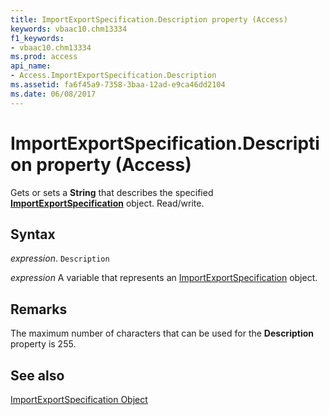 ```yaml
---
title: ImportExportSpecification.Description property (Access)
keywords: vbaac10.chm13334
f1_keywords:
- vbaac10.chm13334
ms.prod: access
api_name:
- Access.ImportExportSpecification.Description
ms.assetid: fa6f45a9-7358-3baa-12ad-e9ca46dd2104
ms.date: 06/08/2017
---
```



# ImportExportSpecification.Description property (Access)

Gets or sets a  **String** that describes the specified **[ImportExportSpecification](Access.ImportExportSpecification.md)** object. Read/write.


## Syntax

_expression_. `Description`

_expression_ A variable that represents an [ImportExportSpecification](Access.ImportExportSpecification.md) object.


## Remarks

The maximum number of characters that can be used for the  **Description** property is 255.


## See also


[ImportExportSpecification Object](Access.ImportExportSpecification.md)

